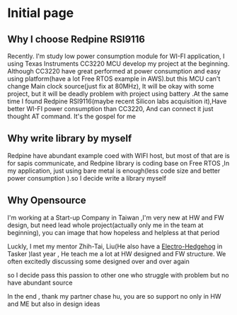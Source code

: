 # Initial page

## Why I choose Redpine RSI9116

Recently. I'm study low power consumption module for WI-FI application, I using Texas Instruments CC3220 MCU develop my project at the beginning. Although CC3220 have great performed at power consumption and easy using platform\(have a lot  Free RTOS example in AWS\).but this MCU can't change Main clock source\(just fix at 80MHz\), It will be okay with some project, but it will be deadly problem with project using battery .At the same time I found Redpine RSI9116\(maybe recent Silicon labs acquisition it\),Have better  WI-FI power consumption than CC3220, And can connect it just thought AT command. It's the gospel for me

## Why write library by myself

Redpine have abundant example coed with WIFI host, but most of that are is for sapis communicate, and Redpine library is coding base on  Free RTOS ,In my application, just using bare metal is enough\(less code size and better power consumption \).so I decide write a library myself 

## Why Opensource 

I'm working at a Start-up Company in Taiwan ,I'm very new at HW and FW design, but need lead  whole project\(actually only me in the team at beginning\), you can image that how hopeless and helpless at that period

 Luckly, I met my mentor  Zhih-Tai, Liu\(He also have a [Electro-Hedgehog](https://www.tasker.com.tw/workroom/3KWQr) in Tasker \)last year , He teach me a lot at HW designed and FW structure. We often excitedly discussing some designed over and over again 

 so I decide pass this passion to other one who struggle with problem but no have abundant  source 

In the end , thank my partner chase hu, you are so support no only in HW and ME but also in  design ideas


